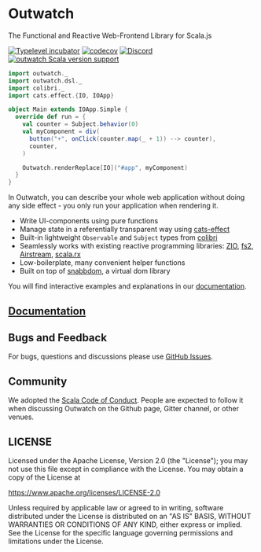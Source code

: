 # Outwatch
The Functional and Reactive Web-Frontend Library for Scala.js

[![Typelevel incubator](https://img.shields.io/badge/typelevel-incubator-F51C2B.svg)](http://typelevel.org)
[![codecov](https://codecov.io/gh/outwatch/outwatch/branch/master/graph/badge.svg?token=TGCcxBnOHi)](https://codecov.io/gh/outwatch/outwatch)
[![Discord](https://img.shields.io/discord/632277896739946517.svg?label=&logo=discord&logoColor=ffffff&color=404244&labelColor=6A7EC2)](https://discord.gg/9V8FZTVZ9R)
[![outwatch Scala version support](https://index.scala-lang.org/outwatch/outwatch/outwatch/latest-by-scala-version.svg?platform=sjs1)](https://index.scala-lang.org/outwatch/outwatch/outwatch)


```scala
import outwatch._
import outwatch.dsl._
import colibri._
import cats.effect.{IO, IOApp}

object Main extends IOApp.Simple {
  override def run = {
    val counter = Subject.behavior(0)
    val myComponent = div(
      button("+", onClick(counter.map(_ + 1)) --> counter),
      counter,
    )

    Outwatch.renderReplace[IO]("#app", myComponent)
  }
}
```
In Outwatch, you can describe your whole web application without doing any side effect - you only run your application when rendering it.

* Write UI-components using pure functions
* Manage state in a referentially transparent way using [cats-effect](https://github.com/typelevel/cats-effect)
* Built-in lightweight `Observable` and `Subject` types from [colibri](http://github.com/cornerman/colibri)
* Seamlessly works with existing reactive programming libraries: [ZIO](https://github.com/zio/zio), [fs2](https://github.com/typelevel/fs2), [Airstream](https://github.com/raquo/airstream), [scala.rx](https://github.com/lihaoyi/scala.rx)
* Low-boilerplate, many convenient helper functions
* Built on top of [snabbdom](https://github.com/snabbdom/snabbdom), a virtual dom library

You will find interactive examples and explanations in our [documentation](https://outwatch.github.io/docs/readme.html).

## [Documentation](https://outwatch.github.io/docs/readme.html)

## Bugs and Feedback
For bugs, questions and discussions please use [GitHub Issues](https://github.com/outwatch/outwatch/issues).


## Community
We adopted the [Scala Code of Conduct](https://www.scala-lang.org/conduct/). People are expected to follow it when discussing Outwatch on the Github page, Gitter channel, or other venues.

## LICENSE

Licensed under the Apache License, Version 2.0 (the "License");
you may not use this file except in compliance with the License.
You may obtain a copy of the License at

<https://www.apache.org/licenses/LICENSE-2.0>

Unless required by applicable law or agreed to in writing, software
distributed under the License is distributed on an "AS IS" BASIS,
WITHOUT WARRANTIES OR CONDITIONS OF ANY KIND, either express or implied.
See the License for the specific language governing permissions and
limitations under the License.
